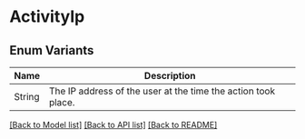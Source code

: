 # ActivityIp

## Enum Variants

| Name | Description |
|---- | -----|
| String | The IP address of the user at the time the action took place. |

[[Back to Model list]](../README.md#documentation-for-models) [[Back to API list]](../README.md#documentation-for-api-endpoints) [[Back to README]](../README.md)


